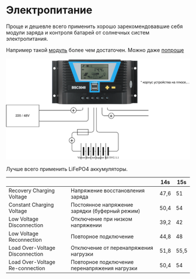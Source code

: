# Электропитание

Проще и дешевле всего применить хорошо зарекомендовавшие себя модули заряда и контроля батарей
от солнечных систем электропитания.

Например такой [модуль](https://powmr.com/solar-charge-controller/current/40amps-mppt/powmr-40a-mppt-solar-charge-controller-12v-24v-36v-48v-auto-solar-regulator-with-lcd-display-mppt-40a/)
более чем достаточен. Можно даже [попроще](https://powmr.com/solar-charge-controller/series-en/solar-laderegler-pwm-30a-40a-50a-60a-80a-automat-solar-controller-12v-24v-36v-48v-pv100v-lithiumbatterien-ternare-lithiumbatterien-lithiumeisenphosphat-usw./)

![](solar.svg)

Лучше всего применить LiFePO4 аккумуляторы.

|  | | 14s | 15s |
| ---- | ---- | ---- | ---- |
| Recovery Charging Voltage | Напряжение восстановления заряда | 47,6 | 51 |
| Constant Charging Voltage | Постоянное напряжение зарядки (буферный режим) | 50,4 | 54 |
| Low Voltage Disconnection | Отключение при низком напряжении | 39,2 | 42 |
| Low Voltage Reconnection | Повторное подключение | 44,8 | 48 |
| Load Over-Voltage Disconnection | Отключение от перенапряжения нагрузки | 51,8 | 55,5 |
| Load Over-Voltage Re-connection | Повторное подключение перенапряжения нагрузки | 50,4 | 54 |